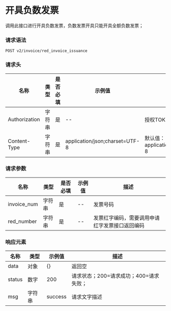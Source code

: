# 开具负数发票

调用此接口进行开具负数发票，负数发票开具只能开具全额负数发票；

### 请求语法

```
POST v2/invoice/red_invoice_issuance
```

### 请求头

| 名称 | 类型|是否必填 |示例值| 描述|
|---|---|---|---|---|
| Authorization | 字符串|是|--| 授权TOKEN |
| Content-Type | 字符串|是|application/json;charset=UTF-8| 默认值：application/json;charset=UTF-8 |

### 请求参数

| 名称 | 类型|是否必填 |示例值| 描述|
|---|---|---|---|---|
| invoice_num | 字符串|是|--| 发票号码 |
| red_number | 字符串|是|--| 发票红字编码，需要调用申请红字发票接口返回编码 |

### 响应元素

| 名称 | 类型 |示例值| 描述|
|---|---|---|---| 
| data | 对象|{}| 返回空 |
| status | 数字|200| 请求状态；200=请求成功；400=请求失败； |
| msg | 字符串|success| 请求文字描述 |



